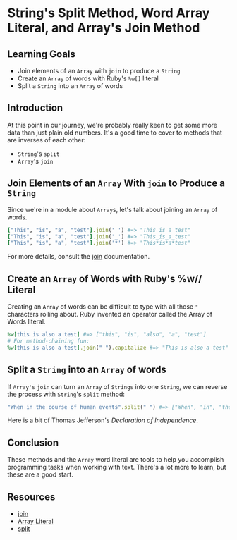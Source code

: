 # String's Split Method, Word Array Literal, and Array's Join Method

## Learning Goals

- Join elements of an `Array` with `join` to produce a `String`
- Create an `Array` of words with Ruby's `%w[]` literal
- Split a `String` into an `Array` of words

## Introduction

At this point in our journey, we're probably really keen to get some more data
than just plain old numbers. It's a good time to cover to methods that are
inverses of each other:

- `String`'s `split`
- `Array`'s `join`

## Join Elements of an `Array` With `join` to Produce a `String`

Since we're in a module about `Array`s, let's talk about joining an `Array` of
words.

```ruby
["This", "is", "a", "test"].join(' ') #=> "This is a test"
["This", "is", "a", "test"].join('_') #=> "This_is_a_test"
["This", "is", "a", "test"].join('*') #=> "This*is*a*test"
```

For more details, consult the [join][] documentation.

## Create an `Array` of Words with Ruby's %w// Literal

Creating an `Array` of words can be difficult to type with all those `"`
characters rolling about. Ruby invented an operator called the Array of Words
literal.

```ruby
%w[this is also a test] #=> ["this", "is", "also", "a", "test"]
# For method-chaining fun:
%w[this is also a test].join(" ").capitalize #=> "This is also a test"
```

## Split a `String` into an `Array` of words

If `Array's` `join` can turn an `Array` of `Strings` into one `String`, we can
reverse the process with `String`'s `split` method:

```ruby
"When in the course of human events".split(" ") #=> ["When", "in", "the", "course", "of", "human", "events"]
```

Here is a bit of Thomas Jefferson's _Declaration of Independence_.

## Conclusion

These methods and the `Array` word literal are tools to help you accomplish
programming tasks when working with text. There's a lot more to learn, but
these are a good start.

## Resources

- [join][join]
- [Array Literal][al]
- [split][split]

[join]:  https://ruby-doc.org/core-2.6.3/Array.html#method-i-join
[split]: https://ruby-doc.org/core-2.6.3/String.html#method-i-split
[al]: https://docs.ruby-lang.org/en/2.6.0/syntax/literals_rdoc.html#label-Percent+Strings